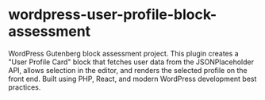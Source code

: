 # wordpress-user-profile-block-assessment
WordPress Gutenberg block assessment project. This plugin creates a "User Profile Card" block that fetches user data from the JSONPlaceholder API, allows selection in the editor, and renders the selected profile on the front end. Built using PHP, React, and modern WordPress development best practices.
